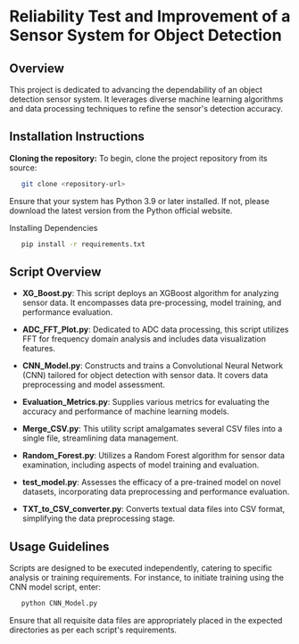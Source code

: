 # Reliability Test and Improvement of a Sensor System for Object Detection

## Overview
This project is dedicated to advancing the dependability of an object detection sensor system. It leverages diverse machine learning algorithms and data processing techniques to refine the sensor's detection accuracy.

## Installation Instructions

 **Cloning the repository:**
To begin, clone the project repository from its source:
```bash
   git clone <repository-url>
```
Ensure that your system has Python 3.9 or later installed. If not, please download the latest version from the Python official website.

Installing Dependencies
```bash
   pip install -r requirements.txt
```

## Script Overview

- **XG_Boost.py**: This script deploys an XGBoost algorithm for analyzing sensor data. It encompasses data pre-processing, model training, and performance evaluation.

- **ADC_FFT_Plot.py**: Dedicated to ADC data processing, this script utilizes FFT for frequency domain analysis and includes data visualization features.

- **CNN_Model.py**: Constructs and trains a Convolutional Neural Network (CNN) tailored for object detection with sensor data. It covers data preprocessing and model assessment.

- **Evaluation_Metrics.py**: Supplies various metrics for evaluating the accuracy and performance of machine learning models.

- **Merge_CSV.py**: This utility script amalgamates several CSV files into a single file, streamlining data management.

- **Random_Forest.py**: Utilizes a Random Forest algorithm for sensor data examination, including aspects of model training and evaluation.

- **test_model.py**: Assesses the efficacy of a pre-trained model on novel datasets, incorporating data preprocessing and performance evaluation.

- **TXT_to_CSV_converter.py**: Converts textual data files into CSV format, simplifying the data preprocessing stage.

## Usage Guidelines
Scripts are designed to be executed independently, catering to specific analysis or training requirements. For instance, to initiate training using the CNN model script, enter:
```bash
   python CNN_Model.py
```
Ensure that all requisite data files are appropriately placed in the expected directories as per each script's requirements.
